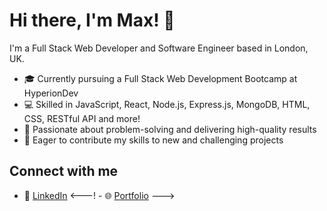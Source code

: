 # Hi there, I'm Max! 👋

I'm a Full Stack Web Developer and Software Engineer based in London, UK.

- 🎓 Currently pursuing a Full Stack Web Development Bootcamp at HyperionDev
- 💻 Skilled in JavaScript, React, Node.js, Express.js, MongoDB, HTML, CSS, RESTful API and more!
- 🤝 Passionate about problem-solving and delivering high-quality results
- 🚀 Eager to contribute my skills to new and challenging projects

## Connect with me
- 💼 [LinkedIn](https://www.linkedin.com/in/tukanov/)
<---! - 🌐 [Portfolio](https://www.hyperiondev.com/portfolio/113948/) --->
